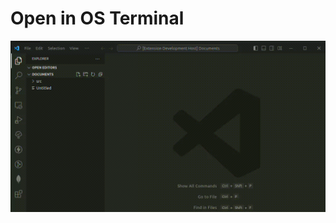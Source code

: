 # Open in OS Terminal

![demo](https://raw.githubusercontent.com/linhx/vscode-open-in-os-terminal/master/demo.gif)